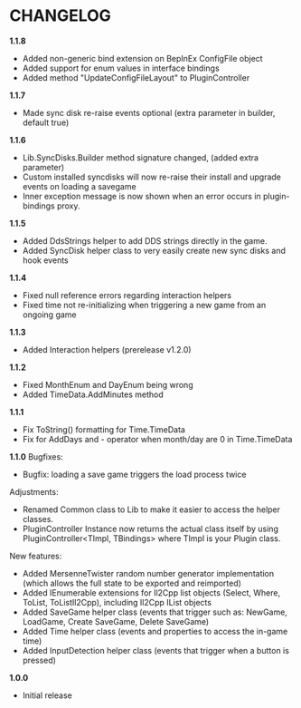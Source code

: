 # CHANGELOG
**1.1.8**
- Added non-generic bind extension on BepInEx ConfigFile object
- Added support for enum values in interface bindings
- Added method "UpdateConfigFileLayout" to PluginController

**1.1.7**
- Made sync disk re-raise events optional (extra parameter in builder, default true)

**1.1.6**
- Lib.SyncDisks.Builder method signature changed, (added extra parameter)
- Custom installed syncdisks will now re-raise their install and upgrade events on loading a savegame
- Inner exception message is now shown when an error occurs in plugin-bindings proxy.

**1.1.5**
- Added DdsStrings helper to add DDS strings directly in the game.
- Added SyncDisk helper class to very easily create new sync disks and hook events

**1.1.4**
- Fixed null reference errors regarding interaction helpers
- Fixed time not re-initializing when triggering a new game from an ongoing game

**1.1.3**
- Added Interaction helpers (prerelease v1.2.0)

**1.1.2**
- Fixed MonthEnum and DayEnum being wrong
- Added TimeData.AddMinutes method

**1.1.1**
- Fix ToString() formatting for Time.TimeData
- Fix for AddDays and - operator when month/day are 0 in Time.TimeData

**1.1.0**
Bugfixes:
- Bugfix: loading a save game triggers the load process twice

Adjustments:
- Renamed Common class to Lib to make it easier to access the helper classes.
- PluginController Instance now returns the actual class itself by using PluginController<TImpl, TBindings> where TImpl is your Plugin class.

New features:
- Added MersenneTwister random number generator implementation (which allows the full state to be exported and reimported)
- Added IEnumerable extensions for Il2Cpp list objects (Select, Where, ToList, ToListIl2Cpp), including Il2Cpp IList objects
- Added SaveGame helper class (events that trigger such as: NewGame, LoadGame, Create SaveGame, Delete SaveGame)
- Added Time helper class (events and properties to access the in-game time)
- Added InputDetection helper class (events that trigger when a button is pressed)

**1.0.0**
- Initial release